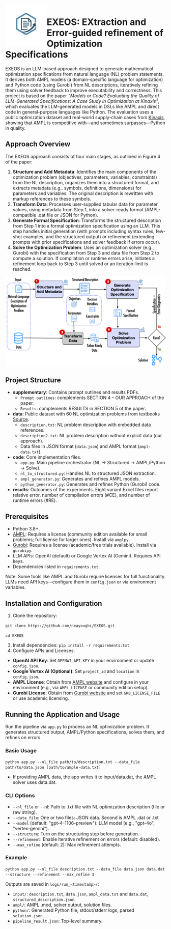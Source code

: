 <img src="images/logo.png" alt="EXEOS Logo" width="130" align="left" />

# EXEOS: EXtraction and Error-guided refinement of Optimization Specifications

EXEOS is an LLM-based approach designed to generate mathematical optimization specifications from natural language (NL) problem statements. It derives both AMPL models (a domain-specific language for optimization) and Python code (using Gurobi) from NL descriptions, iteratively refining them using solver feedback to improve executability and correctness. This project is based on the paper *"Models or Code? Evaluating the Quality of LLM-Generated Specifications: A Case Study in Optimization at Kinaxis"*, which evaluates the LLM-generated models in DSLs like AMPL and direct code in general-purpose languages like Python. The evaluation uses a public optimization dataset and real-world supply-chain cases from [Kinaxis](https://www.kinaxis.com), showing that AMPL is competitive with—and sometimes surpasses—Python in quality.


## Approach Overview
The EXEOS approach consists of four main stages, as outlined in Figure 4 of the paper:
1. **Structure and Add Metadata**: Identifies the main components of the optimization problem (objectives, parameters, variables, constraints) from the NL description, organizes them into a structured format, and extracts metadata (e.g., symbols, definitions, dimensions) for parameters and variables. The original description is rewritten with markup references to these symbols.
2. **Transform Data**: Processes user-supplied tabular data for parameter values, using metadata from Step 1, into a solver-ready format (AMPL-compatible .dat file or JSON for Python).
3. **Generate Formal Specification**: Transforms the structured description from Step 1 into a formal optimization specification using an LLM. This step handles initial generation (with prompts including syntax rules, few-shot examples, and the structured output) or refinement (extending prompts with prior specifications and solver feedback if errors occur).
4. **Solve the Optimization Problem**: Uses an optimization solver (e.g., Gurobi) with the specification from Step 3 and data file from Step 2 to compute a solution. If compilation or runtime errors arise, initiates a refinement loop back to Step 3 until solved or an iteration limit is reached.
   
![Approach Figure](images/approach.png)

## Project Structure

- **supplementary**: Contains prompt outlines and results PDFs.
  - `Prompt outlines`: complements SECTION 4 – OUR APPROACH of the paper.
  - `Results`: complements RESULTS in SECTION 5 of the paper.
- **data**: Public dataset with 60 NL optimization problems from textbooks [Source](https://openreview.net/forum?id=YT1dtdLvSN).
  - `description.txt`: NL problem description with embedded data references.
  - `description2.txt`: NL problem description without explicit data (our approach).
  - Data files in JSON format (`data.json`) and AMPL format (`ampl-data.txt`).
- **code**: Core implementation files.
  - `app.py`: Main pipeline orchestrator (NL → Structured → AMPL/Python → Solve).
  - `nl_to_structured.py`: Handles NL to structured JSON extraction.
  - `ampl_generator.py`: Generates and refines AMPL models.
  - `python_generator.py`: Generates and refines Python (Gurobi) code.
- **results**: Outcomes of the experiments. Eight variant Excel files report relative error, number of compilation errors (#CE), and number of runtime errors (#RE).


## Prerequisites
- Python 3.8+.
- [AMPL](https://ampl.com/): Requires a license (community edition available for small problems; full license for larger ones). Install via `amplpy`.
- [Gurobi](https://www.gurobi.com/): Requires a license (academic/free trials available). Install via `gurobipy`.
- LLM APIs: OpenAI (default) or Google Vertex AI (Gemini). Requires API keys.
- Dependencies listed in `requirements.txt`.

Note: Some tools like AMPL and Gurobi require licenses for full functionality. LLMs need API keys—configure them in `config.json` or via environment variables.

## Installation and Configuration

1. Clone the repository:
   
`git clone https://github.com/neayoughi/EXEOS.git`

`cd EXEOS`

3. Install dependencies: `pip install -r requirements.txt`
4. Configure APIs and Licenses:
- **OpenAI API Key**: Set `OPENAI_API_KEY` in your environment or update `config.json`.
- **Google Vertex AI (Optional)**: Set `project_id` and `location` in `config.json`.
- **AMPL License**: Obtain from [AMPL website](https://ampl.com/) and configure in your environment (e.g., via `AMPL_LICENSE` or community edition setup).
- **Gurobi License**: Obtain from [Gurobi website](https://www.gurobi.com/) and set `GRB_LICENSE_FILE` or use academic licensing.
  
## Running the Application and Usage

Run the pipeline via `app.py` to process an NL optimization problem. It generates structured output, AMPL/Python specifications, solves them, and refines on errors.

### Basic Usage
`python app.py --nl_file path/to/description.txt --data_file path/to/data.json [path/to/ample-data.txt] `
- If providing AMPL data, the app writes it to input/data.dat, the AMPL solver uses data.dat.

### CLI Options
- `--nl_file` or --nl: Path to .txt file with NL optimization description (file or raw string).
- `--data_file`: One or two files: JSON data. Second is AMPL .dat or .txt
- `--model` (default: "gpt-4-1106-preview"): LLM model (e.g., "gpt-4o", "vertex-gemini").
- `--structure`: Turn on the structuring step before generation. 
- `--refinement`: Enable iterative refinement on errors (default: disabled).
- `--max_refine` (default: 2): Max refinement attempts.

### Example
`python app.py --nl_file description.txt --data_file data.json data.dat --structure --refinement --max_refine 3`

 Outputs are saved in `logs/run_<timestamp>/`:
 
 - `input/`: `description.txt`, `data.json`, `ampl_data.txt` and `data.dat`, `structured_description.json`.
 - `ampl/`: AMPL .mod, solver output, solution files.
 - `python/`: Generated Python file, stdout/stderr logs, parsed `solution.json`.
 - `pipeline_result.json`: Top-level summary.





